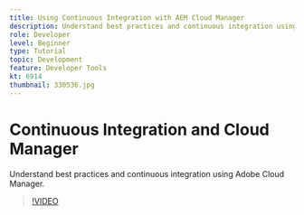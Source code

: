 ```yaml
---
title: Using Continuous Integration with AEM Cloud Manager
description: Understand best practices and continuous integration using Adobe Cloud Manager.
role: Developer
level: Beginner
type: Tutorial
topic: Development
feature: Developer Tools
kt: 6914
thumbnail: 330536.jpg
---
```


# Continuous Integration and Cloud Manager

Understand best practices and continuous integration using Adobe Cloud Manager.

>[!VIDEO](https://video.tv.adobe.com/v/330536/?quality=12&learn=on)